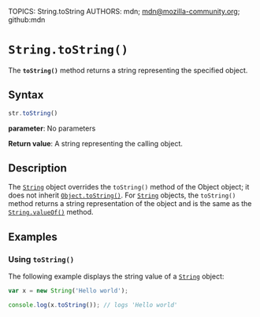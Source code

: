 TOPICS: String.toString
AUTHORS: mdn; mdn@mozilla-community.org; github:mdn

# `String.toString()`

The **`toString()`** method returns a string representing the specified object.

## Syntax

```javascript
str.toString()
```

**parameter**: No parameters

**Return value**: A string representing the calling object.

## Description

The [`String`](/en/webfrontend/String) object overrides the `toString()` method of the Object object;
it does not inherit [`Object.toString()`](/en/webfrontend/Object.toString). For [`String`](/en/webfrontend/String)
objects, the `toString()` method returns a string representation of the object and is the same as
the [`String.valueOf()`](/en/webfrontend/String.valueOf) method.

## Examples

### Using `toString()`

The following example displays the string value of a [`String`](/en/webfrontend/String) object:

```javascript
var x = new String('Hello world');

console.log(x.toString()); // logs 'Hello world'
```
